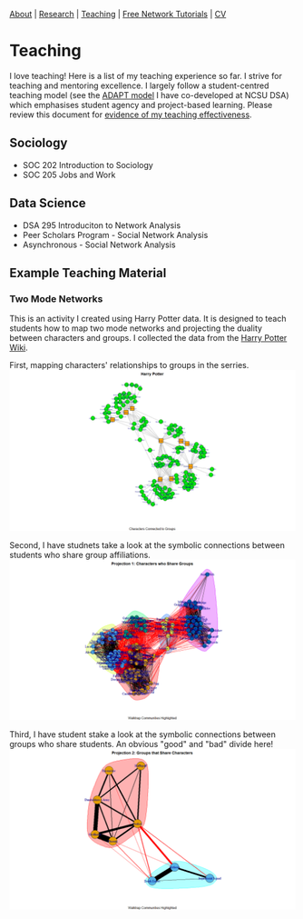 [About](https://Tom-R-Leppard.github.io/) | [Research](/research.md) | [Teaching](/teaching.md) | [Free Network Tutorials](/network_tutorials.md) | [CV](/cv.pdf)

# Teaching
 I love teaching! Here is a list of my teaching experience so far. I strive for teaching and mentoring excellence. I largely follow a student-centred teaching model (see the [ADAPT model](https://datascienceacademy.ncsu.edu/courses/course-model/) I have co-developed at NCSU DSA) which emphasises student agency and project-based learning. Please review this document for [evidence of my teaching effectiveness](/Effectivness_of_Teaching.pdf).  

## Sociology 
- SOC 202 Introduction to Sociology
- SOC 205 Jobs and Work

## Data Science
- DSA 295 Introduciton to Network Analysis
- Peer Scholars Program - Social Network Analysis
- Asynchronous - Social Network Analysis
  
## Example Teaching Material
### Two Mode Networks
This is an activity I created using Harry Potter data. It is designed to teach students how to map two mode networks and projecting the duality between characters and groups. I collected the data from the [Harry Potter Wiki](https://harrypotter.fandom.com/wiki/Main_Page).

First, mapping characters' relationships to groups in the serries. 
![Harry Potter Two Mode](/asset/HP_Two_Mode.png)

Second, I have studnets take a look at the symbolic connections between students who share group affiliations. 
![Projection 1: Characters](/asset/Projection1_Characters_groups_Walktrap.png)

Third, I have student stake a look at the symbolic connections between groups who share students. An obvious "good" and "bad" divide here!  
![Projection 2: Groups](/asset/Projection2_Groups_Characters_Walktrap.png)


